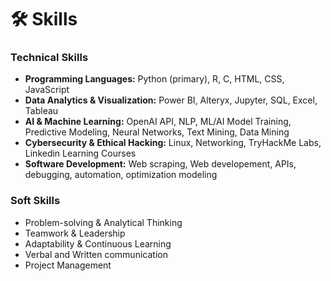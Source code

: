 # 🛠️ Skills  

### **Technical Skills**  
- **Programming Languages:** Python (primary), R, C, HTML, CSS, JavaScript  
- **Data Analytics & Visualization:** Power BI, Alteryx, Jupyter, SQL, Excel, Tableau 
- **AI & Machine Learning:** OpenAI API, NLP, ML/AI Model Training, Predictive Modeling, Neural Networks, Text Mining, Data Mining
- **Cybersecurity & Ethical Hacking:** Linux, Networking, TryHackMe Labs, Linkedin Learning Courses  
- **Software Development:** Web scraping, Web developement, APIs, debugging, automation, optimization modeling 

### **Soft Skills**  
- Problem-solving & Analytical Thinking  
- Teamwork & Leadership  
- Adaptability & Continuous Learning  
- Verbal and Written communication
- Project Management 

